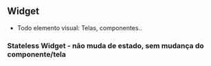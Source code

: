 
## Widget
- Todo elemento visual: Telas, componentes..

### Stateless Widget - não muda de estado, sem mudança do componente/tela
